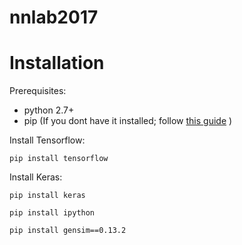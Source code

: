 # nnlab2017

# Installation

Prerequisites:

- python 2.7+
- pip (If you dont have it installed; follow [this  guide](https://pip.pypa.io/en/stable/installing/) )

Install Tensorflow:

`pip install tensorflow`

Install Keras:

`pip install keras`

`pip install ipython`

`pip install gensim==0.13.2`

